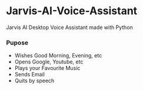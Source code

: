 # Jarvis-AI-Voice-Assistant
Jarvis AI Desktop Voice Assistant made with Python
<h3>Pupose</h3>
<ul>
  <li>Wishes Good Morning, Evening, etc</li>
  <li>Opens Google, Youtube, etc</li>
  <li>Plays your Favourite Music</li>
  <li>Sends Email</li>
  <li>Quits by speech</li>
</ul>
